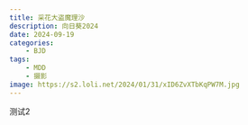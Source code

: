 ```yaml
---
title: 采花大盗魔理沙
description: 向日葵2024
date: 2024-09-19
categories:
    - BJD
tags:
    - MDD
    - 摄影
image: https://s2.loli.net/2024/01/31/xID6ZvXTbKqPW7M.jpg
---
```


测试2
